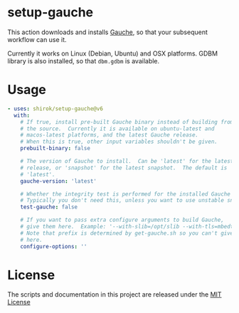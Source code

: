 # setup-gauche

This action downloads and installs [Gauche](https://practical-scheme.net/gauche/),
so that your subsequent workflow can use it.

Currently it works on Linux (Debian, Ubuntu) and OSX platforms.
GDBM library is also installed, so that `dbm.gdbm` is available.

# Usage

```yaml
- uses: shirok/setup-gauche@v6
  with:
    # If true, install pre-built Gauche binary instead of building from
    # the source.  Currently it is available on ubuntu-latest and
    # macos-latest platforms, and the latest Gauche release.
    # When this is true, other input variables shouldn't be given.
    prebuilt-binary: false

    # The version of Gauche to install.  Can be 'latest' for the latest
    # release, or 'snapshot' for the latest snapshot.  The default is
    # 'latest'.
    gauche-version: 'latest'

    # Whether the integrity test is performed for the installed Gauche
    # Typically you don't need this, unless you want to use unstable snapshot.
    test-gauche: false

    # If you want to pass extra configure arguments to build Gauche,
    # give them here.  Example: '--with-slib=/opt/slib --with-tls=mbedtls-internal'
    # Note that prefix is determined by get-gauche.sh so you can't give it
    # here.
    configure-options: ''

```

# License

The scripts and documentation in this project are released under the [MIT License](LICENSE)
